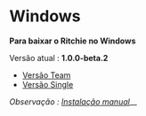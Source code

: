 # Windows

**Para baixar o Ritchie no Windows**

Versão atual : **1.0.0-beta.2**

* [Versão Team](https://commons-repo.ritchiecli.io/1.0.0-beta.2/windows/team/rit.exe)
* [Versão Single](https://commons-repo.ritchiecli.io/1.0.0-beta.2/windows/single/rit.exe)

_Observação :_ [_Instalação manual_](https://docs.ritchiecli.io/v/doc-portuguese/primeiros-passos/instalacao-do-ritchie/instalacao-manual)\_\_

